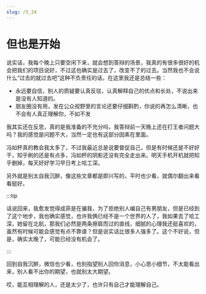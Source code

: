 ```yaml
---
slug: /5_24
---
```


# 但也是开始

说实话，我每个晚上只要空闲下来，就会想到答辩的场景，我真的有很多很好的机会把我们的项目说好，不过这也确实是过去了，改变不了的过去。当然我也不会说什么“过去的就过去吧”这种不负责任的话，在这里我还是总结一些：

- 永远要自信，别人的质疑要认真反驳，认真解释自己的优点和长处，不说出来是没有人知道的。
- 朋友圈没有用，发在公众视野里的言论还要仔细斟酌，你说的再怎么清晰，也不会有人真正理解你，不如不发

我其实还在反思，真的是我准备的不充分吗，我答辩前一天晚上还在打王者问题大吗？我的感觉是问题不大，当然一定也有这部分因素在里面。

冯如杯真的教会我太多了，不过我最近总是说要督促自己，但是有时候还是不好好干，知乎刷的还是有点多，冯如杯的阴影还没有完全走出来。明天手机开机就把知乎删掉，每天好好学习早日考上哈工深。

另外就是别太自我沉醉，像这些文章都是即兴写的，平时也少看，就偶尔翻出来看看挺好。

:::tip

话说回来，我愈发觉得成菲是在骗我，为了拒绝别人编自己有男朋友，但是已经到了这个地步，我也确实感觉，也许我俩已经不是一个世界的人了，我如果去了哈工深，她留在北航，那我们必然是两条擦肩而过的直线，细腻的心理我还挺喜欢的，虽然有时候可能会感觉有点不靠谱？但是说实话比很多人强多了。这个不好说，但是，确实太晚了，可能已经没有机会了。

:::

回到自我沉醉，微信也少看，也别指望别人回你消息，小心思小细节，不太能看出来，别人看不出你的期望，也就别太大期望。

哎，能互相理解的人，还是太少了，也许只有自己才能理解自己。